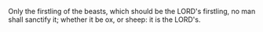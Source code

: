 Only the firstling of the beasts, which should be the LORD's firstling, no man shall sanctify it; whether it be ox, or sheep: it is the LORD's.
